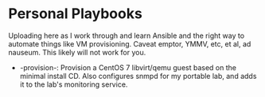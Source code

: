 # Personal Playbooks

Uploading here as I work through and learn Ansible and the right way to automate things like VM provisioning.  Caveat emptor, YMMV, etc, et al, ad nauseum.  This likely will not work for you.

  * -provision-: Provision a CentOS 7 libvirt/qemu guest based on the minimal install CD.  Also configures snmpd for my portable lab, and adds it to the lab's monitoring service.

